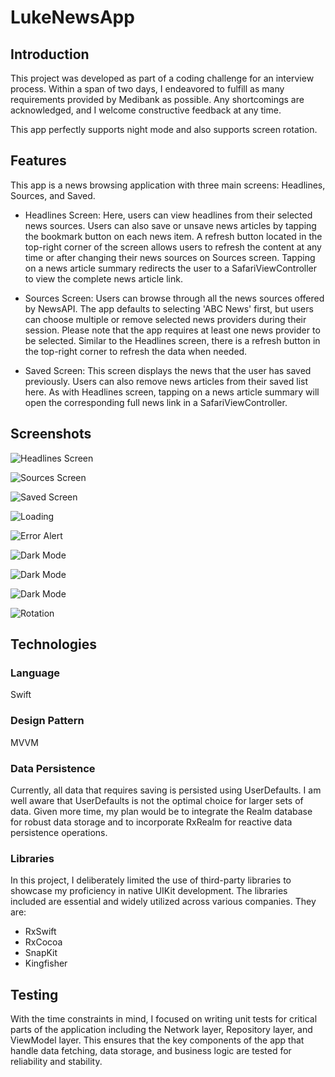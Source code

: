 # LukeNewsApp

## Introduction

This project was developed as part of a coding challenge for an interview process. Within a span of two days, I endeavored to fulfill as many requirements provided by Medibank as possible. Any shortcomings are acknowledged, and I welcome constructive feedback at any time.

This app perfectly supports night mode and also supports screen rotation.

## Features

This app is a news browsing application with three main screens: Headlines, Sources, and Saved.

- Headlines Screen: 
Here, users can view headlines from their selected news sources. Users can also save or unsave news articles by tapping the bookmark button on each news item. A refresh button located in the top-right corner of the screen allows users to refresh the content at any time or after changing their news sources on Sources screen. Tapping on a news article summary redirects the user to a SafariViewController to view the complete news article link.

- Sources Screen: 
Users can browse through all the news sources offered by NewsAPI. The app defaults to selecting 'ABC News' first, but users can choose multiple or remove selected news providers during their session. Please note that the app requires at least one news provider to be selected. Similar to the Headlines screen, there is a refresh button in the top-right corner to refresh the data when needed.

- Saved Screen: 
This screen displays the news that the user has saved previously. Users can also remove news articles from their saved list here. As with Headlines screen, tapping on a news article summary will open the corresponding full news link in a SafariViewController.

## Screenshots

![Headlines Screen](Readme/headlines.png)

![Sources Screen](Readme/sources.png)

![Saved Screen](Readme/saved.png)

![Loading](Readme/loading.png)

![Error Alert](Readme/erroralert.png)

![Dark Mode](Readme/dark1.png)

![Dark Mode](Readme/dark2.png)

![Dark Mode](Readme/dark3.png)

![Rotation](Readme/rotation1.png)

## Technologies

### Language

Swift

### Design Pattern

MVVM

### Data Persistence

Currently, all data that requires saving is persisted using UserDefaults. I am well aware that UserDefaults is not the optimal choice for larger sets of data. Given more time, my plan would be to integrate the Realm database for robust data storage and to incorporate RxRealm for reactive data persistence operations.

### Libraries

In this project, I deliberately limited the use of third-party libraries to showcase my proficiency in native UIKit development. The libraries included are essential and widely utilized across various companies. They are:

- RxSwift
- RxCocoa
- SnapKit
- Kingfisher

## Testing

With the time constraints in mind, I focused on writing unit tests for critical parts of the application including the Network layer, Repository layer, and ViewModel layer. This ensures that the key components of the app that handle data fetching, data storage, and business logic are tested for reliability and stability.
